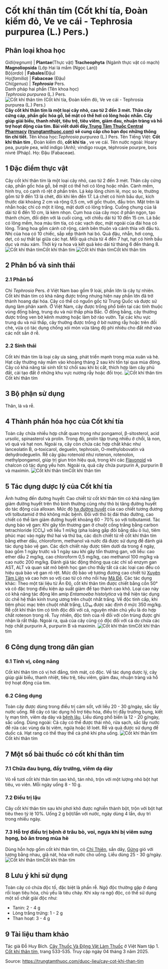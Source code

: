 # Cốt khí thân tím (Cốt khí tía, Đoàn kiếm đỏ, Ve ve cái - Tephrosia purpurea (L.) Pers.)

Phân loại khoa học  
---  
Giới(_regnum_) |  **Plantae**(Thực vật) **Tracheophyta** (Ngành thực vật có mạch) **Magnoliopsida** (Lớp Hai lá mầm (Ngọc Lan))  
Bộ(_ordo_) | **Fabales**(Đậu)  
Họ(_familia_) | **Fabaceae** (Đậu)  
Chi(_genus_) | _**Tephrosia**_ Pers.  
Danh pháp hai phần (Tên khoa học)  
_Tephrosia purpurea_ (L.) Pers.  
![Cốt khí thân tím \(Cốt khí tía, Đoàn kiếm đỏ, Ve ve cái - Tephrosia purpurea \(L.\) Pers.\)](https://trungtamthuoc.com/images/others/cot-khi-than-tim-1-4847.jpg)
**Cây cốt khí thân tím là một loại cây nhỏ, cao từ 2 đến 3 mét. Thân cây cứng cáp, phần gốc hóa gỗ, bề mặt có thể hơi có lông hoặc nhẵn. Cây giúp giải biểu, thanh nhiệt, tiêu trệ, tiêu viêm, giảm đau, nhuận tràng và hỗ trợ hoạt động của tim. Bài viết dưới đây,[Trung Tâm Thuốc Central Pharmacy](https://trungtamthuoc.com/ "Trung Tâm Thuốc Central Pharmacy") ([trungtamthuoc.com](https://trungtamthuoc.com/ "trungtamthuoc.com")) sẽ cung cấp cho bạn đọc những thông tin chi tiết.**
Tên khoa học:_Tephrosia purpurea_ (L.) Pers.
Tên Tiếng Việt: **Cốt khí thân tím** , Đoàn kiếm đỏ, **cốt khí tía** , ve ve cái.
Tên nước ngoài: Hoary pea, purple pea, wild indigo (Anh); vindigo rouge, téphrosie pourpre, bois nivré (Pháp).
Họ: Đậu (Fabaceae).
##  1 Đặc điểm thực vật
Cây cốt khí thân tím là một loại cây nhỏ, cao từ 2 đến 3 mét. Thân cây cứng cáp, phần gốc hóa gỗ, bề mặt có thể hơi có lông hoặc nhẵn. Cành mềm, hình trụ, có cạnh rõ rệt ở phần trên. Lá kép lông chim lẻ, mọc so le, thường gồm từ 9 đến 13 lá chét, đôi khi lên đến 17. Lá chét có hình bầu dục, kích thước dài khoảng 2 cm và rộng 0,5 cm, với gốc thuôn, đầu tròn. Mặt trên lá nhẵn hoặc chỉ có một ít lông, mặt dưới có lông trắng. Cuống chung của lá dài từ 6 đến 10 cm, lá kèm nhọn.
Cụm hoa của cây mọc ở phần ngọn, tạo thành chùm, đối diện với lá cuối cùng, với chiều dài từ 10 đến 15 cm. Lá bắc có lông mềm, hoa màu tím tía, có các vạch dọc, mặt ngoài của đài hoa có lông. Tràng hoa gồm cánh cờ rộng, cánh bên thuôn và cánh thìa với đầu tù. Nhị của hoa có 10 chiếc, sắp xếp thành hai bó.
Quả đậu, nhẵn, hơi cong, dẹt, có sự thắt lại giữa các hạt. Mỗi quả chứa từ 4 đến 7 hạt, hạt có hình bầu dục và màu xám. Thời kỳ ra hoa và kết quả kéo dài từ tháng 6 đến tháng 8.
![Cốt khí thân tím](https://trungtamthuoc.com/images/item/cot-khi-than-tim-8.jpg)Cốt khí thân tím
![Cốt khí thân tím](https://trungtamthuoc.com/images/item/cot-khi-than-tim-2.jpg)Cốt khí thân tím
##  2 Phân bố và sinh thái
### 2.1 Phân bố
Chi _Tephrosia_ Pers. ở Việt Nam bao gồm 9 loài, phần lớn là cây tự nhiên. Cốt khí thân tím có khả năng được trồng nhưng hiện nay phần lớn đã trở thành hoang dại hóa. Cây có thể có nguồn gốc từ Trung Quốc và được sử dụng làm phân xanh.
Ở Việt Nam, cây được trồng phổ biến tại các tỉnh thuộc vùng đồng bằng, trung du và núi thấp phía Bắc. Ở đồng bằng, cây thường được trồng ven bờ kênh mương hoặc làm bờ rào vườn. Tại các khu vực trung du và núi thấp, cây thường được trồng ở bờ nương rẫy hoặc trên đồi chè, vừa có tác dụng chống xói mòn vừa tăng độ phì nhiêu cho đất nhờ vào các nốt sần ở rễ.
### 2.2 Sinh thái
Cốt khí thân tím là loại cây ưa sáng, phát triển mạnh trong mùa xuân và hè. Hạt cây thường nảy mầm vào khoảng tháng 2 sau khi tồn tại qua mùa đông. Cây có khả năng tái sinh tốt từ chồi sau khi bị cắt, thích hợp làm cây phủ đất, cải tạo đất ở những khu vực nương rẫy hoặc đồi trọc.
![Cốt khí thân tím](https://trungtamthuoc.com/images/item/cot-khi-than-tim-3.jpg)Cốt khí thân tím
##  3 Bộ phận sử dụng
Thân, lá và rễ.
##  4 Thành phần hóa học của Cốt khí tía
Toàn cây chứa nhiều hợp chất quan trọng như pongamol, β-sitosterol, acid ursolic, spinasterol và prolin. Trong đó, prolin tập trung nhiều ở chồi, lá non, vỏ quả và hạt non. Ngoài ra, cây còn chứa các hợp chất khác như lanceolatin B, α-toxicarol, deguelin, tephrosin, O-methylobovatin và dehydrodeguelin.
Rễ cây giàu rotenoid như rotenon, rotenolon, methylpongamol, giúp trị giun tròn hiệu quả, trong khi các [Flavonoid](https://trungtamthuoc.com/hoat-chat/flavonoid "Flavonoid") và chalcon có tác dụng yếu hơn. Ngoài ra, quả cây chứa purpurin A, purpurin B và maximin.
![Cốt khí thân tím](https://trungtamthuoc.com/images/item/cot-khi-than-tim-4.jpg)Cốt khí thân tím
##  5 Tác dụng dược lý của Cốt khí tía
Ảnh hưởng đến đường huyết: Cao chiết từ cốt khí thân tím có khả năng làm giảm đường huyết trên thỏ bình thường cũng như thỏ bị tăng đường huyết do tác động của alloxan. Mức độ [hạ đường huyết](https://trungtamthuoc.com/bai-viet/ha-glucose-mau "hạ đường huyết") của cao chiết tương đương với tolbutamid ở thỏ không mắc bệnh. Đối với thỏ bị đái tháo đường, cao chiết có thể làm giảm đường huyết khoảng 60 - 70% so với tolbutamid.
Tác dụng bảo vệ gan: Khi gây tổn thương gan ở chuột cống trắng bằng carbon tetrachloride (CCI₄) với liều 1 ml/kg (pha loãng gấp đôi bằng dầu ô liu), tiêm phúc mạc vào ngày thứ hai và thứ ba, các dịch chiết từ rễ cốt khí thân tím bằng ether dầu, chloroform, methanol và nước đã được sử dụng để đánh giá tác dụng bảo vệ gan. Các dịch chiết này được tiêm dưới da trong 4 ngày, bao gồm 1 ngày trước và 1 ngày sau khi gây tổn thương gan, với liều: cao ether dầu 2 mg/kg, cao chloroform 0,5 mg/kg, cao methanol 100 mg/kg và cao nước 200 mg/kg. Đánh giá tác động thông qua các chỉ số enzym gan AST, ALT và quan sát mô bệnh học gan cho thấy tất cả các loại cao đều có hiệu quả bảo vệ gan rõ rệt. Mức độ bảo vệ tương đương cao chiết từ [Xuyên Tâm Liên](https://trungtamthuoc.com/duoc-lieu/xuyen-tam-lien-61 "Xuyên Tâm Liên") và cao hơn so với cao từ cỏ nhọ nồi hay [Mã Đề](https://trungtamthuoc.com/duoc-lieu/ma-de "Mã Đề").
Các tác dụng khác: Theo một tài liệu từ Ấn Độ, cốt khí thân tím được chiết bằng cồn 50° và cô đặc trong điều kiện áp suất giảm để tạo thành cao khô. Loại cao này có khả năng tác động lên amip _Entamoeba histolytica_ và thể hiện tác dụng ức chế hệ thần kinh trung ương trên chuột nhắt trắng. Về độc tính cấp, khi tiêm phúc mạc trên chuột nhắt trắng, LD₅₀ được xác định ở mức 350 mg/kg.
Rễ cốt khí thân tím có tính độc đối với cá, nguyên nhân chủ yếu là do hợp chất rotenon trong rễ. Tuy nhiên, độc tính của rễ đối với côn trùng được ghi nhận là rất thấp. Ngoài ra, quả của cây cũng có độc đối với cá do chứa các hợp chất purpurin A, purpurin B và maximin.
![Cốt khí thân tím](https://trungtamthuoc.com/images/item/cot-khi-than-tim-5.jpg)Cốt khí thân tím
##  6 Công dụng trong dân gian
### 6.1 Tính vị, công năng
Cốt khí thân tím có vị hơi đắng, tính mát, có độc. Về tác dụng dược lý, cây giúp giải biểu, thanh nhiệt, tiêu trệ, tiêu viêm, giảm đau, nhuận tràng và hỗ trợ hoạt động của tim.
### 6.2 Công dụng
Toàn cây được dùng trong điều trị cảm sốt, với liều 20 - 30 g/ngày, sắc lấy nước uống.
Rễ cây có tác dụng hỗ trợ tiêu hóa, điều trị đầy trướng bụng, kiết lỵ mạn tính, viêm dạ dày và [bệnh lậu](https://trungtamthuoc.com/bai-viet/benh-lau "bệnh lậu"). Liều dùng phổ biến là 12 - 20 g/ngày, sắc uống.
Dùng ngoài: Cả cây có thể được thái nhỏ, rửa sạch, sắc lấy nước để rửa các vùng da bị viêm, ngứa hoặc lở loét.
Rễ và quả được sử dụng để duốc cá.
Hạt rang có thể thay thế cà phê khi pha uống.
![Cốt khí thân tím](https://trungtamthuoc.com/images/item/cot-khi-than-tim-6.jpg)Cốt khí thân tím
##  7 Một số bài thuốc có cốt khí thân tím
### 7.1 Chữa đau bụng, đầy trướng, viêm dạ dày
Vỏ rễ tươi cốt khí thân tím sao khô, tán nhỏ, trộn với một lượng nhỏ bột hạt tiêu, vo viên. Mỗi ngày uống 8 - 10 g.
### 7.2 Điều trị lậu
Cây cốt khí thân tím sau khi phơi khô được nghiền thành bột, trộn với bột hạt tiêu theo tỷ lệ 10%. Uống 2 g bột/lần với nước, ngày dùng 4 lần, duy trì trong nhiều ngày.
### 7.3 Hỗ trợ điều trị bệnh ở trâu bò, voi, ngựa khi bị viêm sưng họng, bỏ ăn trong mùa hè
Dùng hỗn hợp gồm cốt khí thân tím, cỏ [Chỉ Thiên](https://trungtamthuoc.com/duoc-lieu/chi-thien "Chỉ Thiên"), sắn dây, [Gừng](https://trungtamthuoc.com/duoc-lieu/gung-14 "Gừng") gió với lượng bằng nhau, giã nát, hòa với nước cho uống. Liều dùng 25 - 30 g/ngày.
![Cốt khí thân tím](https://trungtamthuoc.com/images/item/cot-khi-than-tim-7.jpg)Cốt khí thân tím
##  8 Lưu ý khi sử dụng
Toàn cây có chứa độc tố, đặc biệt là phần rễ. Ngộ độc thường gặp ở dạng rối loạn tiêu hóa, chủ yếu là tiêu chảy. Khi xảy ra ngộ độc, có thể sử dụng một số chất giải độc như:
  * Tanin: 2 - 4 g
  * Lòng trắng trứng: 1 - 2 g
  * Than hoạt: 3 - 4 g


##  9 Tài liệu tham khảo
Tác giả Đỗ Huy Bích. [Cây Thuốc Và Động Vật Làm Thuốc](https://trungtamthuoc.com/bai-viet/doc-online-va-tai-mien-phi-pdf-sach-cay-thuoc-va-dong-vat-lam-thuoc-o-viet-nam "Cây Thuốc Và Động Vật Làm Thuốc") ở Việt Nam tập 1. [Cốt khí thân tím,](https://trungtamthuoc.com/upload/pdf/cay-thuoc-va-dong-vat-lam-thuoc-tap-1-trungtamthuoc.com.pdf) trang 533-535. Truy cập ngày 04 tháng 3 năm 2025.


Source: https://trungtamthuoc.com/duoc-lieu/cay-cot-khi-than-tim